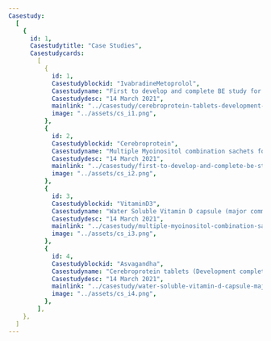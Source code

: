```yaml
---
Casestudy:
  [
    {
      id: 1,
      Casestudytitle: "Case Studies",
      Casestudycards:
        [
          {
            id: 1,
            Casestudyblockid: "IvabradineMetoprolol",
            Casestudyname: "First to develop and complete BE study for Metoprolol - Ivabradine Hydrochloride Tablets in India (product is approved by central Drug Control of India)",
            Casestudydesc: "14 March 2021",
            mainlink: "../casestudy/cerebroprotein-tablets-development-complete-pending-commercialization",
            image: "../assets/cs_i1.png",
          },
          {
            id: 2,
            Casestudyblockid: "Cerebroprotein",
            Casestudyname: "Multiple Myoinositol combination sachets for PCOD / Infertility treatment",
            Casestudydesc: "14 March 2021",
            mainlink: "../casestudy/first-to-develop-and-complete-be-study-for-metoprolol-ivabradine-hydrochloride-tablets-in-india-product-is-approved-by-central-drug-control-of-india",
            image: "../assets/cs_i2.png",
          },
          {
            id: 3,
            Casestudyblockid: "VitaminD3",
            Casestudyname: "Water Soluble Vitamin D capsule (major commercial success for client)",
            Casestudydesc: "14 March 2021",
            mainlink: "../casestudy/multiple-myoinositol-combination-sachets-for-pcod-infertility-treatment",
            image: "../assets/cs_i3.png",
          },
          {
            id: 4,
            Casestudyblockid: "Asvagandha",
            Casestudyname: "Cerebroprotein tablets (Development complete; pending commercialization)",
            Casestudydesc: "14 March 2021",
            mainlink: "../casestudy/water-soluble-vitamin-d-capsule-major-commercial-success-for-client",
            image: "../assets/cs_i4.png",
          },
        ],
    },
  ]
---
```

